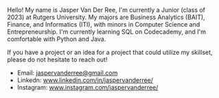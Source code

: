 Hello! My name is Jasper Van Der Ree, I'm currently a Junior (class of 2023) at Rutgers University. 
My majors are Business Analytics (BAIT), Finance, and Informatics (ITI), with minors in Computer Science and Entrepreneurship.
I'm currently learning SQL on Codecademy, and I'm comfortable with Python and Java.

If you have a project or an idea for a project that could utilize my skillset, please do not hesitate to reach out!
- Email: jaspervanderree@gmail.com
- Linkedn: www.linkedin.com/in/jaspervanderree/
- Instagram: www.instagram.com/jaspervanderree/
